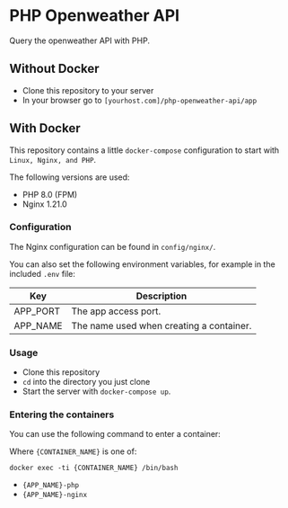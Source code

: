 # PHP Openweather API

Query the openweather API with PHP.

## Without Docker

* Clone this repository to your server
* In your browser go to `[yourhost.com]/php-openweather-api/app`

## With Docker

This repository contains a little `docker-compose` configuration to start with `Linux, Nginx, and PHP`.

The following versions are used:

* PHP 8.0 (FPM)
* Nginx 1.21.0

### Configuration

The Nginx configuration can be found in `config/nginx/`.

You can also set the following environment variables, for example in the included `.env` file:

| Key | Description |
|-----|-------------|
|APP_PORT|The app access port.|
|APP_NAME|The name used when creating a container.|

### Usage

* Clone this repository
* `cd` into the directory you just clone
* Start the server with `docker-compose up`.

### Entering the containers

You can use the following command to enter a container:

Where `{CONTAINER_NAME}` is one of:

`docker exec -ti {CONTAINER_NAME} /bin/bash`

* `{APP_NAME}-php`
* `{APP_NAME}-nginx`

